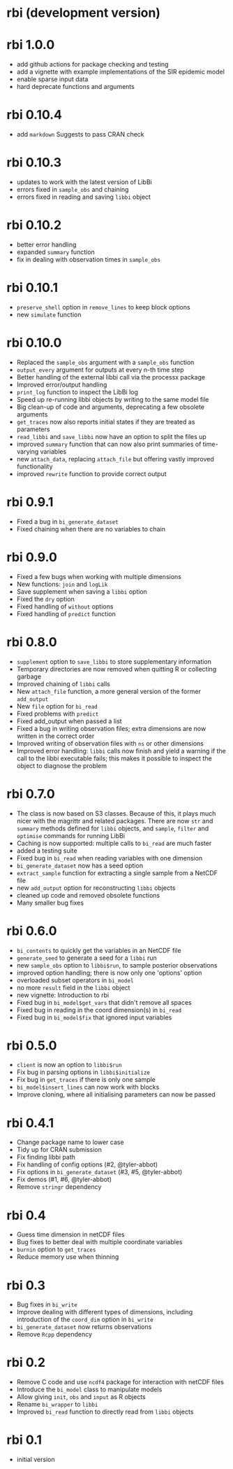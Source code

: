 # rbi (development version)

# rbi 1.0.0

* add github actions for package checking and testing
* add a vignette with example implementations of the SIR epidemic model
* enable sparse input data
* hard deprecate functions and arguments

# rbi 0.10.4

* add `markdown` Suggests to pass CRAN check

# rbi 0.10.3

* updates to work with the latest version of LibBi
* errors fixed in `sample_obs` and chaining
* errors fixed in reading and saving `libbi` object

# rbi 0.10.2

* better error handling
* expanded `summary` function
* fix in dealing with observation times in `sample_obs`

# rbi 0.10.1

* `preserve_shell` option in `remove_lines` to keep block options
* new `simulate` function

# rbi 0.10.0

* Replaced the `sample_obs` argument with a `sample_obs` function
* `output_every` argument for outputs at every n-th time step
* Better handling of the external libbi call via the processx package
* Improved error/output handling
* `print_log` function to inspect the LibBi log
* Speed up re-running libbi objects by writing to the same model file
* Big clean-up of code and arguments, deprecating a few obsolete arguments
* `get_traces` now also reports initial states if they are treated as parameters
* `read_libbi` and `save_libbi` now have an option to split the files up
* improved `summary` function that can now also print summaries of time-varying variables
* new `attach_data`, replacing `attach_file` but offering vastly improved functionality
* improved `rewrite` function to provide correct output

# rbi 0.9.1

* Fixed a bug in `bi_generate_dataset`
* Fixed chaining when there are no variables to chain

# rbi 0.9.0

* Fixed a few bugs when working with multiple dimensions
* New functions: `join` and `logLik`
* Save supplement when saving a `libbi` option
* Fixed the `dry` option
* Fixed handling of `without` options
* Fixed handling of `predict` function

# rbi 0.8.0

* `supplement` option to `save_libbi` to store supplementary information
* Temporary directories are now removed when quitting R or collecting garbage
* Improved chaining of `libbi` calls
* New `attach_file` function, a more general version of the former `add_output`
* New `file` option for `bi_read`
* Fixed problems with `predict`
* Fixed add_output when passed a list
* Fixed a bug in writing observation files; extra dimensions are now written in the correct order
* Improved writing of observation files with `ns` or other dimensions
* Improved error handling: `libbi` calls now finish and yield a warning if the call to the libbi executable fails; this makes it possible to inspect the object to diagnose the problem

# rbi 0.7.0

* The class is now based on S3 classes. Because of this, it plays much nicer with the magrittr and related packages. There are now `str` and `summary` methods defined for `libbi` objects, and `sample`, `filter` and `optimise` commands for running LibBi
* Caching is now supported: multiple calls to `bi_read` are much faster
* added a testing suite
* Fixed bug in `bi_read` when reading variables with one dimension
* `bi_generate_dataset` now has a seed option
* `extract_sample` function for extracting a single sample from a NetCDF file
* new `add_output` option for reconstructing `libbi` objects
* cleaned up code and removed obsolete functions
* Many smaller bug fixes

# rbi 0.6.0

* `bi_contents` to quickly get the variables in an NetCDF file
* `generate_seed` to generate a seed for a `libbi` run
* new `sample_obs` option to `libbi$run`, to sample posterior observations
* improved option handling; there is now only one 'options' option
* overloaded subset operators in `bi_model`
* no more `result` field in the `libbi` object
* new vignette: Introduction to rbi
* Fixed bug in `bi_model$get_vars` that didn't remove all spaces
* Fixed bug in reading in the coord dimension(s) in `bi_read`
* Fixed bug in `bi_model$fix` that ignored input variables

# rbi 0.5.0

* `client` is now an option to `libbi$run`
* Fix bug in parsing options in `libbi$initialize`
* Fix bug in `get_traces` if there is only one sample
* `bi_model$insert_lines` can now work with blocks
* Improve cloning, where all initialising parameters can now be passed

# rbi 0.4.1

* Change package name to lower case
* Tidy up for CRAN submission
* Fix finding libbi path
* Fix handling of config options (#2, @tyler-abbot)
* Fix options in `bi_generate_dataset` (#3, #5, @tyler-abbot)
* Fix demos (#1, #6, @tyler-abbot)
* Remove `stringr` dependency

# rbi 0.4

* Guess time dimension in netCDF files
* Bug fixes to better deal with multiple coordinate variables
* `burnin` option to `get_traces`
* Reduce memory use when thinning

# rbi 0.3

* Bug fixes in `bi_write`
* Improve dealing with different types of dimensions, including introduction of the `coord_dim` option in `bi_write`
* `bi_generate_dataset` now returns observations
* Remove `Rcpp` dependency

# rbi 0.2

* Remove C code and use `ncdf4` package for interaction with netCDF files
* Introduce the `bi_model` class to manipulate models
* Allow giving `init`, `obs` and `input` as R objects
* Rename `bi_wrapper` to `libbi`
* Improved `bi_read` function to directly read from `libbi` objects

# rbi 0.1

* initial version
